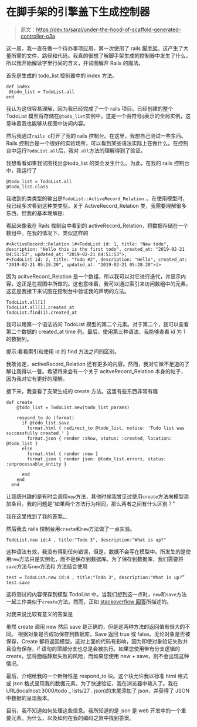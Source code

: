 # 在脚手架的引擎盖下生成控制器

> 原文：<https://dev.to/saral/under-the-hood-of-scaffold-generated-controller-o3a>

这一周，我一直在做一个待办事项应用，第一次使用了 rails [脚手架](https://dev.to/saral/my-first-rails-scaffold-3gfn)。这产生了大量所需的文件、路径和代码。我真的很想了解脚手架生成的控制器中发生了什么，所以我开始解读字里行间的含义，并试图解开 Rails 的魔法。

首先是生成的 todo_list 控制器中的 index 方法。

```
def index
 @todo_list = TodoList.all
end 
```

我认为这很容易理解，因为我已经完成了一个 rails 项目。已经创建的整个 TodoList 模型将存储在`@todo_list`实例中。这是一个由符号`@`表示的全局实例，这意味着我也能够从视图中访问内容。

然后我通过`rails c`打开了我的 rails 控制台。在这里，我想自己测试一些东西。Rails 控制台是一个很好的实验场所，可以看到某些语法实际上在做什么。在控制台中运行`TodoList.all`后，我对`.all`方法的理解得到了验证。

我想看看如果我试图找出@todo_list 的类会发生什么。为此，在我的 rails 控制台中，我运行了

```
@todo_list = TodoList.all
@todo_list.class 
```

我收到的类类型的输出是`TodoList::ActiveRecord_Relation.`。在使用模型时，我已经多次看到这种类类型。关于 ActiveRecord_Relation 类，我需要理解很多东西，但我的基本理解是:

看起来像我在 Rails 控制台中看到的 activeRecord_Relation，将数据存储在一个数组中。在我的情况下，类似这样的

```
#<ActiveRecord::Relation [#<TodoList id: 1, title: "New todo", description: "Hello this is the first todo", created_at: "2019-02-21 04:51:53", updated_at: "2019-02-21 04:51:53">, 
#<TodoList id: 2, title: "Todo #2", description: "Hello", created_at: "2019-02-21 05:28:20", updated_at: "2019-02-21 05:28:20">]> 
```

因为 acitveRecord_Relation 是一个数组，所以我可以对它进行迭代，并显示内容，这正是在视图中所做的。这也意味着，我可以通过索引来访问数组中的元素。这正是我接下来试图在控制台中验证我的声明的方法。

```
TodoList.all[1]
TodoList.all[1].created_at
TodoList.find(1).created_at 
```

我可以用第一个语法访问 TodoList 模型的第二个元素。对于第二个，我可以查看第二个数据的 created_at time 列。最后，使用第三种语法，我能够查看 id 为 1 的数据列。

提示:看看索引和使用 id 的 find 方法之间的区别。

我敢肯定，activeRecord_Relation 还有更多的内容。然而，我对它微不足道的了解让我得以一瞥。希望将来会有一个关于 acitveRecord_Relation 本身的帖子，因为我对它有更好的理解。

接下来，我查看了支架生成的 create 方法。这里有些东西非常有趣

```
def create
    @todo_list = TodoList.new(todo_list_params)

    respond_to do |format|
      if @todo_list.save
        format.html { redirect_to @todo_list, notice: 'Todo list was successfully created.' }
        format.json { render :show, status: :created, location: @todo_list }
      else
        format.html { render :new }
        format.json { render json: @todo_list.errors, status: :unprocessable_entity }

      end
    end
  end 
```

让我感兴趣的是有时会调用`new`方法，其他时候我曾见过使用`create`方法向模型添加条目。我的问题是“如果两个方法行为相同，那么两者之间有什么区别？”

我在这里找到了我的答案[。](https://stackoverflow.com/questions/9791386/differences-in-rails-between-new-save-and-create%20sorta%20sums%20it%20up)

然后我去 rails 控制台用`create`和`new`方法做了一点实验。

```
TodoList.new id:4 , title:"Todo 3", description:"What is up?" 
```

这种语法有效，我没有得到任何错误，但是，数据不会写在模型中。所发生的是使用`new`方法只是实例化，而不是保存到数据库。为了保存到数据库，我们需要将`save`方法与`new`方法和
方法结合使用

```
test = TodoList.new id:4 , title:"Todo 3", description:"What is up?”
test.save 
```

这将测试的内容保存到模型 TodoList 中。当我们想到这一点时，`new`和`save`方法一起工作类似于`create`方法。然而，正如 [stackoverflow 回答](https://stackoverflow.com/questions/9791386/differences-in-rails-between-new-save-and-create%20sorta%20sums%20it%20up)所描述的。

对我来说比较有意义的答案是

虽然 create 调用 new 然后 save 是正确的，但是这两种方法的返回值有很大的不同。
根据对象是否成功保存到数据库，Save 返回 true 或 false。无论对象是否被保存，Create 都将返回模型。这对上面的代码有影响，因为即使对象验证失败并且没有保存，if 语句的顶部分支也总是会被执行。如果您使用带有分支逻辑的 create，您将面临静默失败的风险，而如果您使用 new + save，则不会出现这种情况。

最后，介绍给我的一个新特性是 respond_to 块。这个块允许我以标准 html 格式或 json 格式呈现我的数据元素。为了快速验证，我在浏览器中输入了。我在 URL(localhost:3000/todo _ lists/27 . json)的末尾添加了 json，并获得了 JSON 中数据的呈现版本。

目前，我不知道如何处理这些信息。我所知道的是 json 是 web 开发中的一个重要元素。为什么，以及如何在我的编码之旅中找到答案。